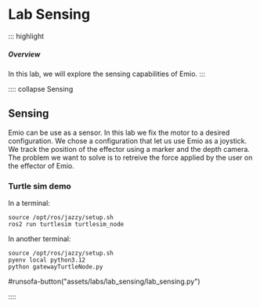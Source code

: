 # Lab Sensing

::: highlight
##### Overview 

In this lab, we will explore the sensing capabilities of Emio. 
:::

:::: collapse Sensing

## Sensing

Emio can be use as a sensor. In this lab we fix the motor to a desired configuration. We chose a configuration that let us use Emio as a joystick. 
We track the position of the effector using a marker and the depth camera.
The problem we want to solve is to retreive the force applied by the user on the effector of Emio.  

### Turtle sim demo

In a terminal:
```command
source /opt/ros/jazzy/setup.sh
ros2 run turtlesim turtlesim_node
```

In another terminal:
```command
source /opt/ros/jazzy/setup.sh
pyenv local python3.12
python gatewayTurtleNode.py
```

#runsofa-button("assets/labs/lab_sensing/lab_sensing.py")

::::